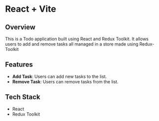 # React + Vite

## Overview

This is a Todo application built using React and Redux Toolkit. It allows users to add and remove tasks all managed in a store made using Redux-Toolkit

## Features

- **Add Task**: Users can add new tasks to the list.
- **Remove Task**: Users can remove tasks from the list.

## Tech Stack

- React
- Redux Toolkit
